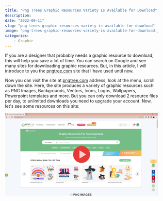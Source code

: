 ```yaml
---
title: "Png Trees Graphic Resources Variety Is Available for Download"
description:
date: "2022-09-11"
slug: "png-trees-graphic-resources-variety-is-available-for-download"
image: "png-trees-graphic-resources-variety-is-available-for-download.jpg"
categories:
    - Graphic
---
```


If you are a designer that probably needs a graphic resource to download, this will help you save a lot of time. You can search on Google and see many sites for downloading graphic resources. But, in this article, I will introduce to you the [pngtree.com](https://pngtree.com/) site that I have used until now.

Now you can visit the site at [pngtree.com](https://pngtree.com/) address, look at the menu, scroll down the site. Here, the site produces a variety of graphic resources such as PNG Images, Backgrounds, Vectors, Icons, Logos, Wallpapers, Powerpoint templates and more.
But you can only download 2 resource files per day, to unlimited downloads you need to upgrade your account. Now, let's see some resources on this site:

[![](png-trees-graphic-resources-variety.jpg)](https://pngtree.com/)
